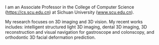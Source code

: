 
I am an Associate Professor in the College of Computer Science (https://cs.scu.edu.cn) at Sichuan University (www.scu.edu.cn).

My research focuses on 3D imaging and 3D vision. My recent works includes: intelligent structured light 3D imaging, dental 3D imaging, 3D reconstruction and visual navigation for gastroscope and colonscopy, and orthodontic 3D facial deformation prediction.

